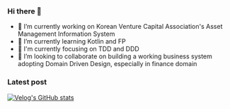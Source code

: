 ### Hi there 👋
- 🔭 I’m currently working on Korean Venture Capital Association's Asset Management Information System
- 🌱 I’m currently learning Kotlin and FP
- 🎯 I'm currently focusing on TDD and DDD
- 👯 I’m looking to collaborate on building a working business system adopting Domain Driven Design, especially in finance domain

### Latest post
[![Velog's GitHub stats](https://velog-readme-stats.vercel.app/api?name=aryumka)](https://velog.io/@aryumka)
